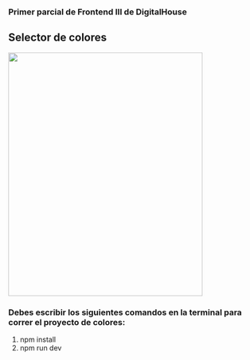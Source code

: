 ### Primer parcial de Frontend III de DigitalHouse

## Selector de colores

<img src="https://github.com/btomasmaiochi/Parcial-FrontendIII-DH/assets/86260963/0f971623-e579-4915-a9d0-0cbb3acd0f8d" width="390" height="490">

### Debes escribir los siguientes comandos en la terminal para correr el proyecto de colores:
1) npm install
2) npm run dev
